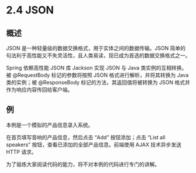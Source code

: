 # 2.4 JSON

## 概述

JSON 是一种轻量级的数据交换格式，用于实体之间的数据传输。JSON 简单的句法利于高性能又不失灵活性，且人类易读，现已成为首选的数据交换格式之一。

Spring 依赖高性能 JSON 库 Jackson 实现 JSON 与 Java 类实例的互相转换。被 @RequestBody 标记的参数将按照 JSON 格式进行解析，并将其转换为 Java 类的实例；被 @ResponseBody 标记的方法，其返回值将被转换为 JSON 格式并作为响应内容传回给客户端。

## 例

本例是一个模拟的产品信息录入系统。

在首页填写音响的产品信息，然后点击 “Add” 按钮添加；点击 “List all speakers” 按钮，查看已添加的全部产品信息。前端使用 AJAX 技术异步发送 HTTP 请求。

为了锻炼大家阅读代码的能力，将不对本例的代码进行专门的讲解。
